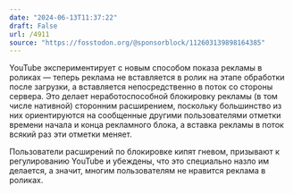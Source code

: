 ```yaml
---
date: "2024-06-13T11:37:22"
draft: False
url: /4911
source: "https://fosstodon.org/@sponsorblock/112603139898164385"
---
```


YouTube экспериментирует с новым способом показа рекламы в роликах — теперь реклама не вставляется в ролик на этапе обработки после загрузки, а вставляется непосредственно в поток со стороны сервера. Это делает неработоспособной блокировку рекламы (в том числе нативной) сторонним расширением, поскольку большинство из них ориентируются на сообщенные другими пользователями отметки времени начала и конца рекламного блока, а вставка рекламы в поток всякий раз эти отметки меняет.

Пользователи расширений по блокировке кипят гневом, призывают к регулированию YouTube и убеждены, что это специально назло им делается, а значит, многим пользователям не нравится реклама в роликах.
